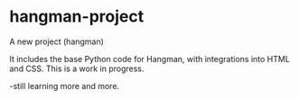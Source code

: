 # hangman-project
A new project (hangman)

It includes the base Python code for Hangman, with integrations into HTML and CSS. This is a work in progress.

-still learning more and more.
